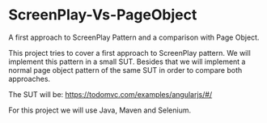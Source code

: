 # ScreenPlay-Vs-PageObject
A first approach to ScreenPlay Pattern and a comparison with Page Object.

This project tries to cover a first approach to ScreenPlay pattern. We will implement this pattern in a small SUT. Besides that we will implement a normal page object pattern of the same SUT in order to compare both approaches.

The SUT will be: https://todomvc.com/examples/angularjs/#/

For this project we will use Java, Maven and Selenium.
